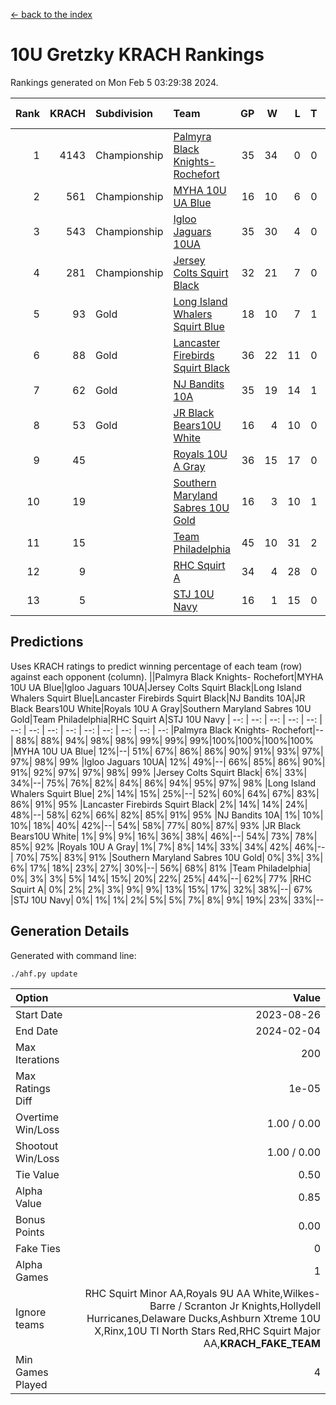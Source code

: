 [<- back to the index](readme.md)
# 10U Gretzky KRACH Rankings
Rankings generated on Mon Feb  5 03:29:38 2024.

Rank|KRACH|Subdivision|Team|GP|W|L|T|OTW|OTL|SoS|Exp Wins|Win Diff
---:|---:|:---|:---|---:|---:|---:|---:|---:|---:|---:|---:|---:
1|4143|Championship|[Palmyra Black Knights- Rochefort](https://gamesheetstats.com/seasons/3659/teams/140260/schedule)|35|34|0|0|0|1|145|34.8|-0.0
2|561|Championship|[MYHA 10U UA Blue](https://gamesheetstats.com/seasons/3659/teams/140258/schedule)|16|10|6|0|0|0|1121|10.8|-0.0
3|543|Championship|[Igloo Jaguars 10UA](https://gamesheetstats.com/seasons/3659/teams/140253/schedule)|35|30|4|0|0|1|216|30.9|0.0
4|281|Championship|[Jersey Colts Squirt Black](https://gamesheetstats.com/seasons/3659/teams/140254/schedule)|32|21|7|0|1|3|588|22.9|0.0
5|93|Gold|[Long Island Whalers Squirt Blue](https://gamesheetstats.com/seasons/3659/teams/140257/schedule)|18|10|7|1|0|0|507|11.4|0.0
6|88|Gold|[Lancaster Firebirds Squirt Black](https://gamesheetstats.com/seasons/3659/teams/140256/schedule)|36|22|11|0|2|1|511|24.9|0.0
7|62|Gold|[NJ Bandits 10A](https://gamesheetstats.com/seasons/3659/teams/140259/schedule)|35|19|14|1|0|1|140|20.4|0.0
8|53|Gold|[JR Black Bears10U White](https://gamesheetstats.com/seasons/3659/teams/140255/schedule)|16|4|10|0|1|1|901|5.9|0.0
9|45||[Royals 10U A Gray](https://gamesheetstats.com/seasons/3659/teams/140262/schedule)|36|15|17|0|2|2|444|17.9|0.0
10|19||[Southern Maryland Sabres 10U Gold](https://gamesheetstats.com/seasons/3659/teams/140263/schedule)|16|3|10|1|2|0|86|6.4|0.0
11|15||[Team Philadelphia](https://gamesheetstats.com/seasons/3659/teams/140265/schedule)|45|10|31|2|0|2|669|11.9|0.0
12|9||[RHC Squirt A](https://gamesheetstats.com/seasons/3659/teams/140261/schedule)|34|4|28|0|2|0|129|6.9|0.0
13|5||[STJ 10U Navy](https://gamesheetstats.com/seasons/3659/teams/140264/schedule)|16|1|15|0|0|0|818|1.9|0.0

## Predictions
Uses KRACH ratings to predict winning percentage of each team (row) against each opponent (column).
||Palmyra Black Knights- Rochefort|MYHA 10U UA Blue|Igloo Jaguars 10UA|Jersey Colts Squirt Black|Long Island Whalers Squirt Blue|Lancaster Firebirds Squirt Black|NJ Bandits 10A|JR Black Bears10U White|Royals 10U A Gray|Southern Maryland Sabres 10U Gold|Team Philadelphia|RHC Squirt A|STJ 10U Navy
| --: | --: | --: | --: | --: | --: | --: | --: | --: | --: | --: | --: | --: | --: 
|Palmyra Black Knights- Rochefort|--| 88%| 88%| 94%| 98%| 98%| 99%| 99%| 99%|100%|100%|100%|100%
|MYHA 10U UA Blue| 12%|--| 51%| 67%| 86%| 86%| 90%| 91%| 93%| 97%| 97%| 98%| 99%
|Igloo Jaguars 10UA| 12%| 49%|--| 66%| 85%| 86%| 90%| 91%| 92%| 97%| 97%| 98%| 99%
|Jersey Colts Squirt Black|  6%| 33%| 34%|--| 75%| 76%| 82%| 84%| 86%| 94%| 95%| 97%| 98%
|Long Island Whalers Squirt Blue|  2%| 14%| 15%| 25%|--| 52%| 60%| 64%| 67%| 83%| 86%| 91%| 95%
|Lancaster Firebirds Squirt Black|  2%| 14%| 14%| 24%| 48%|--| 58%| 62%| 66%| 82%| 85%| 91%| 95%
|NJ Bandits 10A|  1%| 10%| 10%| 18%| 40%| 42%|--| 54%| 58%| 77%| 80%| 87%| 93%
|JR Black Bears10U White|  1%|  9%|  9%| 16%| 36%| 38%| 46%|--| 54%| 73%| 78%| 85%| 92%
|Royals 10U A Gray|  1%|  7%|  8%| 14%| 33%| 34%| 42%| 46%|--| 70%| 75%| 83%| 91%
|Southern Maryland Sabres 10U Gold|  0%|  3%|  3%|  6%| 17%| 18%| 23%| 27%| 30%|--| 56%| 68%| 81%
|Team Philadelphia|  0%|  3%|  3%|  5%| 14%| 15%| 20%| 22%| 25%| 44%|--| 62%| 77%
|RHC Squirt A|  0%|  2%|  2%|  3%|  9%|  9%| 13%| 15%| 17%| 32%| 38%|--| 67%
|STJ 10U Navy|  0%|  1%|  1%|  2%|  5%|  5%|  7%|  8%|  9%| 19%| 23%| 33%|--

## Generation Details

Generated with command line:
```
./ahf.py update
```

| Option | Value |
| :----- | ----: |
| Start Date | 2023-08-26 |
| End Date | 2024-02-04 |
| Max Iterations | 200 |
| Max Ratings Diff | 1e-05 |
| Overtime Win/Loss | 1.00 / 0.00 |
| Shootout Win/Loss | 1.00 / 0.00 |
| Tie Value | 0.50 |
| Alpha Value | 0.85 |
| Bonus Points | 0.00 |
| Fake Ties | 0 |
| Alpha Games | 1 |
| Ignore teams | RHC Squirt Minor AA,Royals 9U AA White,Wilkes-Barre / Scranton Jr Knights,Hollydell Hurricanes,Delaware Ducks,Ashburn Xtreme 10U X,Rinx,10U TI North Stars Red,RHC Squirt Major AA,__KRACH_FAKE_TEAM__ |
| Min Games Played | 4 |

